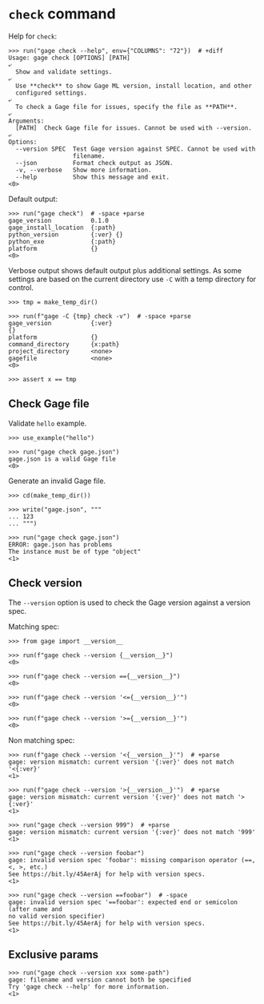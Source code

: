# `check` command

Help for `check`:

    >>> run("gage check --help", env={"COLUMNS": "72"})  # +diff
    Usage: gage check [OPTIONS] [PATH]
    ⤶
      Show and validate settings.
    ⤶
      Use **check** to show Gage ML version, install location, and other
      configured settings.
    ⤶
      To check a Gage file for issues, specify the file as **PATH**.
    ⤶
    Arguments:
      [PATH]  Check Gage file for issues. Cannot be used with --version.
    ⤶
    Options:
      --version SPEC  Test Gage version against SPEC. Cannot be used with
                      filename.
      --json          Format check output as JSON.
      -v, --verbose   Show more information.
      --help          Show this message and exit.
    <0>

Default output:

    >>> run("gage check")  # -space +parse
    gage_version           0.1.0
    gage_install_location  {:path}
    python_version         {:ver} {}
    python_exe             {:path}
    platform               {}
    <0>

Verbose output shows default output plus additional settings. As some
settings are based on the current directory use `-C` with a temp
directory for control.

    >>> tmp = make_temp_dir()

    >>> run(f"gage -C {tmp} check -v")  # -space +parse
    gage_version           {:ver}
    {}
    platform               {}
    command_directory      {x:path}
    project_directory      <none>
    gagefile               <none>
    <0>

    >>> assert x == tmp

## Check Gage file

Validate `hello` example.

    >>> use_example("hello")

    >>> run("gage check gage.json")
    gage.json is a valid Gage file
    <0>

Generate an invalid Gage file.

    >>> cd(make_temp_dir())

    >>> write("gage.json", """
    ... 123
    ... """)

    >>> run("gage check gage.json")
    ERROR: gage.json has problems
    The instance must be of type "object"
    <1>

## Check version

The `--version` option is used to check the Gage version against a
version spec.

Matching spec:

    >>> from gage import __version__

    >>> run(f"gage check --version {__version__}")
    <0>

    >>> run(f"gage check --version =={__version__}")
    <0>

    >>> run(f"gage check --version '<={__version__}'")
    <0>

    >>> run(f"gage check --version '>={__version__}'")
    <0>

Non matching spec:

    >>> run(f"gage check --version '<{__version__}'")  # +parse
    gage: version mismatch: current version '{:ver}' does not match '<{:ver}'
    <1>

    >>> run(f"gage check --version '>{__version__}'")  # +parse
    gage: version mismatch: current version '{:ver}' does not match '>{:ver}'
    <1>

    >>> run("gage check --version 999")  # +parse
    gage: version mismatch: current version '{:ver}' does not match '999'
    <1>

    >>> run("gage check --version foobar")
    gage: invalid version spec 'foobar': missing comparison operator (==, <, >, etc.)
    See https://bit.ly/45AerAj for help with version specs.
    <1>

    >>> run("gage check --version ==foobar")  # -space
    gage: invalid version spec '==foobar': expected end or semicolon (after name and
    no valid version specifier)
    See https://bit.ly/45AerAj for help with version specs.
    <1>

## Exclusive params

    >>> run("gage check --version xxx some-path")
    gage: filename and version cannot both be specified
    Try 'gage check --help' for more information.
    <1>
